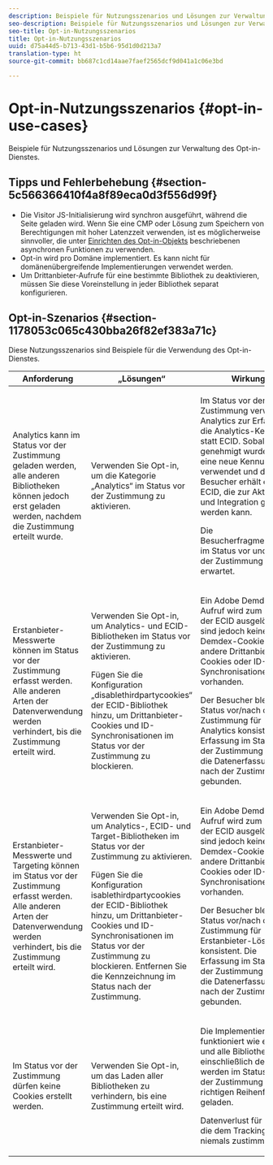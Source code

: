 ```yaml
---
description: Beispiele für Nutzungsszenarios und Lösungen zur Verwaltung des Opt-in-Dienstes.
seo-description: Beispiele für Nutzungsszenarios und Lösungen zur Verwaltung des Opt-in-Dienstes.
seo-title: Opt-in-Nutzungsszenarios
title: Opt-in-Nutzungsszenarios
uuid: d75a44d5-b713-43d1-b5b6-95d1d0d213a7
translation-type: ht
source-git-commit: bb687c1cd14aae7faef2565dcf9d041a1c06e3bd

---
```



# Opt-in-Nutzungsszenarios {#opt-in-use-cases}

Beispiele für Nutzungsszenarios und Lösungen zur Verwaltung des Opt-in-Dienstes.

## Tipps und Fehlerbehebung {#section-5c566366410f4a8f89eca0d3f556d99f}

* Die Visitor JS-Initialisierung wird synchron ausgeführt, während die Seite geladen wird. Wenn Sie eine CMP oder Lösung zum Speichern von Berechtigungen mit hoher Latenzzeit verwenden, ist es möglicherweise sinnvoller, die unter [Einrichten des Opt-in-Objekts](../../mcvid-implementation-guides/opt-in-service/getting-started.md#section-cf9ab638780141c9b62dc57cf00b7047) beschriebenen asynchronen Funktionen zu verwenden.
* Opt-in wird pro Domäne implementiert. Es kann nicht für domänenübergreifende Implementierungen verwendet werden.
* Um Drittanbieter-Aufrufe für eine bestimmte Bibliothek zu deaktivieren, müssen Sie diese Voreinstellung in jeder Bibliothek separat konfigurieren.

## Opt-in-Szenarios {#section-1178053c065c430bba26f82ef383a71c}

Diese Nutzungsszenarios sind Beispiele für die Verwendung des Opt-in-Dienstes.

<table id="table_83C85343611344D8A8315157C1B4240F"> 
 <thead> 
  <tr> 
   <th colname="col1" class="entry"> Anforderung </th> 
   <th colname="col2" class="entry"> „Lösungen“ </th> 
   <th colname="col3" class="entry"> Wirkung </th> 
  </tr>
 </thead>
 <tbody> 
  <tr> 
   <td colname="col1"> <p>Analytics kann im Status vor der Zustimmung geladen werden, alle anderen Bibliotheken können jedoch erst geladen werden, nachdem die Zustimmung erteilt wurde. </p> </td> 
   <td colname="col2"> <p>Verwenden Sie Opt-in, um die Kategorie „Analytics“ im Status vor der Zustimmung zu aktivieren. </p> </td> 
   <td colname="col3"> <p>Im Status vor der Zustimmung verwendet Analytics zur Erfassung die Analytics-Kennung statt ECID. Sobald ECID genehmigt wurde, wird eine neue Kennung verwendet und der Besucher erhält eine ECID, die zur Aktivierung und Integration genutzt werden kann. </p> <p>Die Besucherfragmentierung im Status vor und nach der Zustimmung wird erwartet. </p> </td> 
  </tr> 
  <tr> 
   <td colname="col1"> <p>Erstanbieter-Messwerte können im Status vor der Zustimmung erfasst werden. Alle anderen Arten der Datenverwendung werden verhindert, bis die Zustimmung erteilt wird. </p> </td> 
   <td colname="col2"> <p>Verwenden Sie Opt-in, um Analytics- und ECID-Bibliotheken im Status vor der Zustimmung zu aktivieren. </p> <p>Fügen Sie die Konfiguration „disablethirdpartycookies“ der ECID-Bibliothek hinzu, um Drittanbieter-Cookies und ID-Synchronisationen im Status vor der Zustimmung zu blockieren. </p> </td> 
   <td colname="col3"> <p>Ein Adobe Demdex-Aufruf wird zum Abrufen der ECID ausgelöst, es sind jedoch keine Demdex-Cookies, andere Drittanbieter-Cookies oder ID-Synchronisationen vorhanden. </p> <p>Der Besucher bleibt im Status vor/nach der Zustimmung für Analytics konsistent. Die Erfassung im Status vor der Zustimmung ist an die Datenerfassung nach der Zustimmung gebunden. </p> </td> 
  </tr> 
  <tr> 
   <td colname="col1"> <p>Erstanbieter-Messwerte und Targeting können im Status vor der Zustimmung erfasst werden. Alle anderen Arten der Datenverwendung werden verhindert, bis die Zustimmung erteilt wird. </p> </td> 
   <td colname="col2"> <p>Verwenden Sie Opt-in, um Analytics-, ECID- und Target-Bibliotheken im Status vor der Zustimmung zu aktivieren. </p> <p>Fügen Sie die Konfiguration <span class="codeph">isablethirdpartycookies</span> der ECID-Bibliothek hinzu, um Drittanbieter-Cookies und ID-Synchronisationen im Status vor der Zustimmung zu blockieren. Entfernen Sie die Kennzeichnung im Status nach der Zustimmung. </p> </td> 
   <td colname="col3"> <p>Ein Adobe Demdex-Aufruf wird zum Abrufen der ECID ausgelöst, es sind jedoch keine Demdex-Cookies, andere Drittanbieter-Cookies oder ID-Synchronisationen vorhanden. </p> <p>Der Besucher bleibt im Status vor/nach der Zustimmung für Erstanbieter-Lösungen konsistent. Die Erfassung im Status vor der Zustimmung ist an die Datenerfassung nach der Zustimmung gebunden. </p> </td> 
  </tr> 
  <tr> 
   <td colname="col1"> <p>Im Status vor der Zustimmung dürfen keine Cookies erstellt werden. </p> </td> 
   <td colname="col2"> <p>Verwenden Sie Opt-in, um das Laden aller Bibliotheken zu verhindern, bis eine Zustimmung erteilt wird. </p> </td> 
   <td colname="col3"> <p>Die Implementierung funktioniert wie erwartet und alle Bibliotheken, einschließlich der ECID, werden im Status nach der Zustimmung in der richtigen Reihenfolge geladen. </p> <p>Datenverlust für Kunden, die dem Tracking niemals zustimmen. </p> </td> 
  </tr> 
 </tbody> 
</table>

